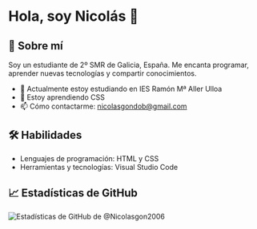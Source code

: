 # Hola, soy Nicolás 👋

## 🚀 Sobre mí
Soy un estudiante de 2º SMR de Galicia, España. Me encanta programar, aprender nuevas tecnologías y compartir conocimientos.

- 🔭 Actualmente estoy estudiando en IES Ramón Mª Aller Ulloa
- 🌱 Estoy aprendiendo CSS
- 📫 Cómo contactarme: nicolasgondob@gmail.com

## 🛠️ Habilidades
- Lenguajes de programación: HTML y CSS
- Herramientas y tecnologías: Visual Studio Code

## 📈 Estadísticas de GitHub
![Estadísticas de GitHub de @Nicolasgon2006](https://github-readme-stats.vercel.app/api?username=Nicolasgon2006&show_icons=true&theme=tokyonight)

